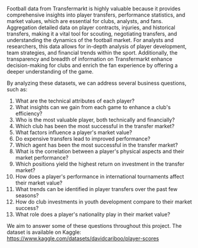 Football data from Transfermarkt is highly valuable because it provides comprehensive insights into player transfers, performance statistics, and market values, which are essential for clubs, analysts, and fans. Aggregation detailed data on player contracts, injuries, and historical transfers, making it a vital tool for scouting, negotiating transfers, and understanding the dynamics of the football market. For analysts and researchers, this data allows for in-depth analysis of player development, team strategies, and financial trends within the sport. Additionally, the transparency and breadth of information on Transfermarkt enhance decision-making for clubs and enrich the fan experience by offering a deeper understanding of the game.

By analyzing these datasets, we can address several business questions, such as:

1. What are the technical attributes of each player?
2. What insights can we gain from each game to enhance a club's efficiency?
3. Who is the most valuable player, both technically and financially?
4. Which club has been the most successful in the transfer market?
5. What factors influence a player's market value?
6. Do expensive transfers lead to improved performance?
7. Which agent has been the most successful in the transfer market?
8. What is the correlation between a player's physical aspects and their market performance?
9. Which positions yield the highest return on investment in the transfer market?
10. How does a player's performance in international tournaments affect their market value?
11. What trends can be identified in player transfers over the past few seasons?
12. How do club investments in youth development compare to their market success?
13. What role does a player's nationality play in their market value?

We aim to answer some of these questions throughout this project.
The dataset is available on Kaggle: https://www.kaggle.com/datasets/davidcariboo/player-scores
